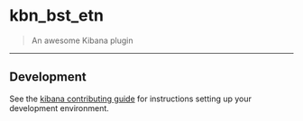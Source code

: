# kbn_bst_etn

> An awesome Kibana plugin

---

## Development

See the [kibana contributing guide](https://github.com/elastic/kibana/blob/master/CONTRIBUTING.md) for instructions setting up your development environment.
